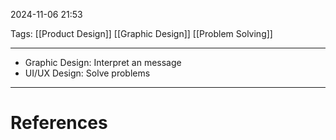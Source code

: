 2024-11-06 21:53

Tags: [[Product Design]] [[Graphic Design]] [[Problem Solving]]

---

- Graphic Design: Interpret an message
- UI/UX Design: Solve problems

---
# References